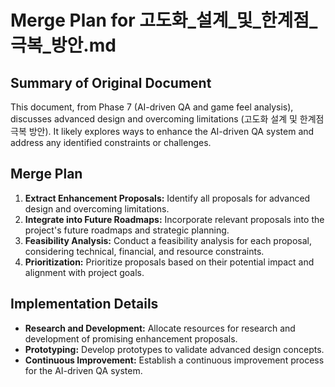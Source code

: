 # Merge Plan for 고도화_설계_및_한계점_극복_방안.md

## Summary of Original Document
This document, from Phase 7 (AI-driven QA and game feel analysis), discusses advanced design and overcoming limitations (고도화 설계 및 한계점 극복 방안). It likely explores ways to enhance the AI-driven QA system and address any identified constraints or challenges.

## Merge Plan
1.  **Extract Enhancement Proposals:** Identify all proposals for advanced design and overcoming limitations.
2.  **Integrate into Future Roadmaps:** Incorporate relevant proposals into the project's future roadmaps and strategic planning.
3.  **Feasibility Analysis:** Conduct a feasibility analysis for each proposal, considering technical, financial, and resource constraints.
4.  **Prioritization:** Prioritize proposals based on their potential impact and alignment with project goals.

## Implementation Details
-   **Research and Development:** Allocate resources for research and development of promising enhancement proposals.
-   **Prototyping:** Develop prototypes to validate advanced design concepts.
-   **Continuous Improvement:** Establish a continuous improvement process for the AI-driven QA system.
